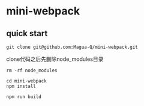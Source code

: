 # mini-webpack
## quick start
```
git clone git@github.com:Magua-Q/mini-webpack.git
```
clone代码之后先删除node_modules目录
```
rm -rf node_modules
```
```
cd mini-webpack
npm install
```
```
npm run build
```
